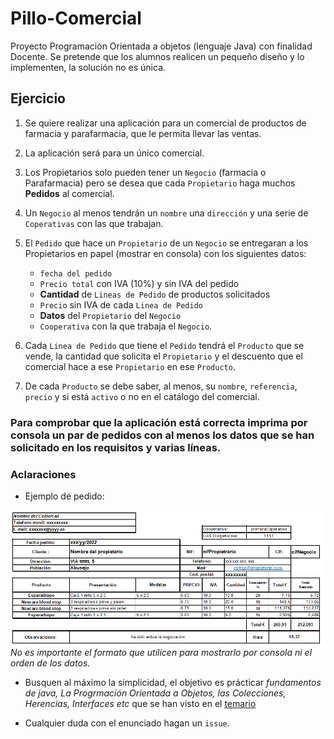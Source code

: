# Pillo-Comercial
Proyecto Programación Orientada a objetos (lenguaje Java) con finalidad Docente. Se pretende que los alumnos realicen un pequeño diseño y lo implementen, la solución no es única.

## Ejercicio

1. Se quiere realizar una aplicación para un comercial de productos de farmacia y parafarmacia, que le permita llevar las ventas.   
1. La aplicación será para un único comercial.
1. Los Propietarios solo pueden tener un `Negocio` (farmacia o Parafarmacia) pero se desea que cada `Propietario` haga muchos **Pedidos** al comercial.  
1. Un `Negocio` al menos tendrán un `nombre` una `dirección` y una serie de `Coperativas` con las que trabajan.  
1. El `Pedido` que hace un `Propietario` de un `Negocio` se entregaran a los Propietarios en papel (mostrar en consola)  con los siguientes datos:
    * `fecha del pedido`  
    * `Precio total` con IVA (10%) y sin IVA del pedido
    * **Cantidad** de `Lineas de Pedido`  de productos solicitados 
    * `Precio` sin IVA de  cada `Linea de Pedido`
    * **Datos** del `Propietario` del `Negocio` 
    * `Cooperativa` con la que trabaja el `Negocio`.

1. Cada `Linea de Pedido` que tiene el `Pedido` tendrá el `Producto` que se vende, la cantidad que solicita el `Propietario` y el descuento que el comercial hace a ese `Propietario` en ese `Producto`.   
1. De cada `Producto`  se debe saber, al menos, su `nombre`, `referencia`, `precio`  y si está `activo` o no en el catálogo del comercial.

### Para comprobar que la aplicación está correcta imprima por consola un par de pedidos con al menos los datos que se han solicitado en los requisitos y varias líneas.

### Aclaraciones 

- Ejemplo de pedido:

![Ejemplo Pedido](./assets/ejemploPedido.gif "No es importante el formato que utilicen para mostrarlo por consola ni el orden de los datos")  
*No es importante el formato que utilicen para mostrarlo por consola ni el orden de los datos.*

- Busquen al máximo la simplicidad, el objetivo es prácticar _fundamentos de java, La Progrmación Orientada a Objetos, las Colecciones, Herencias, Interfaces etc_ que se han visto en el [temario](https://slides.com/kzurro) 

- Cualquier duda con el enunciado hagan un `issue`.
